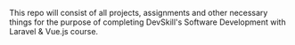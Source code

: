 This repo will consist of all projects, assignments and other necessary things for the purpose of completing DevSkill's Software Development with Laravel & Vue.js course.
